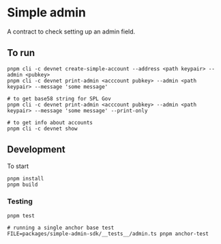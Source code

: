 # Simple admin

A contract to check setting up an admin field.

## To run

```
pnpm cli -c devnet create-simple-account --address <path keypair> --admin <pubkey>
pnpm cli -c devnet print-admin <acccount pubkey> --admin <path keypair> --message 'some message'

# to get base58 string for SPL Gov
pnpm cli -c devnet print-admin <acccount pubkey> --admin <path keypair> --message 'some message' --print-only

# to get info about accounts
pnpm cli -c devnet show
```

## Development

To start

```
pnpm install
pnpm build
```

### Testing

```
pnpm test

# running a single anchor base test
FILE=packages/simple-admin-sdk/__tests__/admin.ts pnpm anchor-test
```
